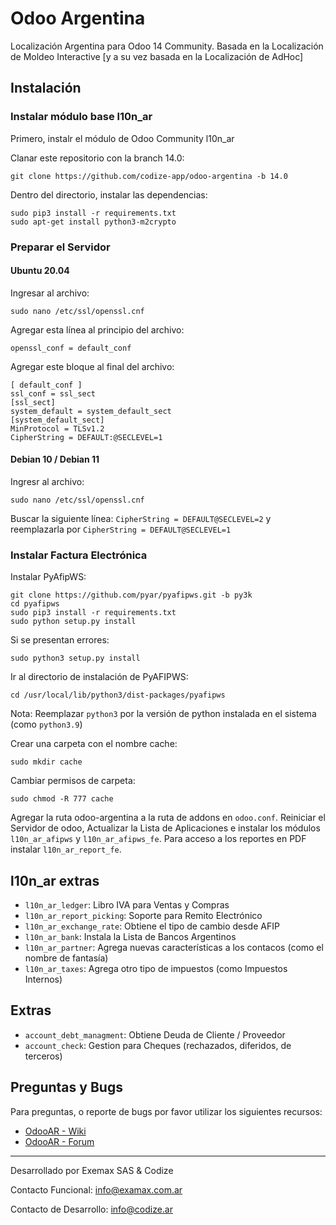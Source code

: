 # Odoo Argentina
Localización Argentina para Odoo 14 Community. Basada en la Localización de Moldeo Interactive [y a su vez basada en la Localización de AdHoc]

## Instalación
### Instalar módulo base l10n_ar

Primero, instalr el módulo de Odoo Community l10n_ar

Clanar este repositorio con la branch 14.0:

```
git clone https://github.com/codize-app/odoo-argentina -b 14.0
```

Dentro del directorio, instalar las dependencias:

```
sudo pip3 install -r requirements.txt
sudo apt-get install python3-m2crypto
```

### Preparar el Servidor

#### Ubuntu 20.04
Ingresar al archivo:

```
sudo nano /etc/ssl/openssl.cnf
```

Agregar esta línea al principio del archivo:

```
openssl_conf = default_conf
```

Agregar este bloque al final del archivo:

```
[ default_conf ]
ssl_conf = ssl_sect
[ssl_sect]
system_default = system_default_sect
[system_default_sect]
MinProtocol = TLSv1.2
CipherString = DEFAULT:@SECLEVEL=1
```

#### Debian 10 / Debian 11
Ingresr al archivo:

```
sudo nano /etc/ssl/openssl.cnf
```

Buscar la siguiente línea: `CipherString = DEFAULT@SECLEVEL=2` y reemplazarla por `CipherString = DEFAULT@SECLEVEL=1`

### Instalar Factura Electrónica

Instalar PyAfipWS:

```
git clone https://github.com/pyar/pyafipws.git -b py3k
cd pyafipws
sudo pip3 install -r requirements.txt
sudo python setup.py install
```

Si se presentan errores:

```
sudo python3 setup.py install
```

Ir al directorio de instalación de PyAFIPWS:

```
cd /usr/local/lib/python3/dist-packages/pyafipws
```

Nota: Reemplazar `python3` por la versión de python instalada en el sistema (como `python3.9`)

Crear una carpeta con el nombre cache:

```
sudo mkdir cache
```

Cambiar permisos de carpeta:

```
sudo chmod -R 777 cache
```

Agregar la ruta odoo-argentina a la ruta de addons en `odoo.conf`. Reiniciar el Servidor de odoo, Actualizar la Lista de Aplicaciones e instalar los módulos `l10n_ar_afipws` y `l10n_ar_afipws_fe`. Para acceso a los reportes en PDF instalar `l10n_ar_report_fe`.

## l10n_ar extras

* `l10n_ar_ledger`: Libro IVA para Ventas y Compras
* `l10n_ar_report_picking`: Soporte para Remito Electrónico
* `l10n_ar_exchange_rate`: Obtiene el tipo de cambio desde AFIP
* `l10n_ar_bank`: Instala la Lista de Bancos Argentinos
* `l10n_ar_partner`: Agrega nuevas características a los contacos (como el nombre de fantasía)
* `l10n_ar_taxes`: Agrega otro tipo de impuestos (como Impuestos Internos)

## Extras

* `account_debt_managment`: Obtiene Deuda de Cliente / Proveedor
* `account_check`: Gestion para Cheques (rechazados, diferidos, de terceros)

## Preguntas y Bugs

Para preguntas, o reporte de bugs por favor utilizar los siguientes recursos:

* [OdooAR - Wiki](https://github.com/OdooAR/odoo-argentina-doc/wiki)
* [OdooAR - Forum](https://github.com/OdooAR/odoo-argentina-doc/discussions)

---
Desarrollado por Exemax SAS & Codize

Contacto Funcional: info@examax.com.ar

Contacto de Desarrollo: info@codize.ar

